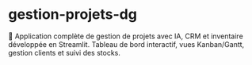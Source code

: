 # gestion-projets-dg
🚀 Application complète de gestion de projets avec IA, CRM et inventaire développée en Streamlit. Tableau de bord interactif, vues Kanban/Gantt, gestion clients et suivi des stocks.

